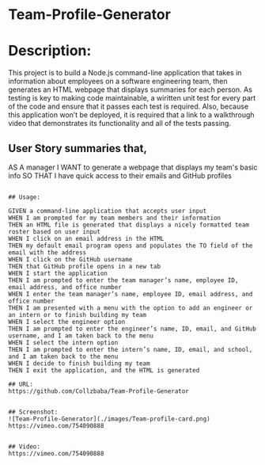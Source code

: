 # Team-Profile-Generator

# Description:
This project is to build a Node.js command-line application that takes in information about employees on a software engineering team, then generates an HTML webpage that displays summaries for each person. As testing is key to making code maintainable, a wiritten  unit test for every part of the code and ensure that it passes each test is required. Also, because this application won’t be deployed, it is required that a link to a walkthrough video that demonstrates its functionality and all of the tests passing.

## User Story summaries that, 

AS A manager
I WANT to generate a webpage that displays my team's basic info
SO THAT I have quick access to their emails and GitHub profiles
```

## Usage:

GIVEN a command-line application that accepts user input
WHEN I am prompted for my team members and their information
THEN an HTML file is generated that displays a nicely formatted team roster based on user input
WHEN I click on an email address in the HTML
THEN my default email program opens and populates the TO field of the email with the address
WHEN I click on the GitHub username
THEN that GitHub profile opens in a new tab
WHEN I start the application
THEN I am prompted to enter the team manager’s name, employee ID, email address, and office number
WHEN I enter the team manager’s name, employee ID, email address, and office number
THEN I am presented with a menu with the option to add an engineer or an intern or to finish building my team
WHEN I select the engineer option
THEN I am prompted to enter the engineer’s name, ID, email, and GitHub username, and I am taken back to the menu
WHEN I select the intern option
THEN I am prompted to enter the intern’s name, ID, email, and school, and I am taken back to the menu
WHEN I decide to finish building my team
THEN I exit the application, and the HTML is generated

## URL: 
https://github.com/Collzbaba/Team-Profile-Generator


## Screenshot:
![Team-Profile-Generator](./images/Team-profile-card.png)
https://vimeo.com/754090888


## Video:
https://vimeo.com/754090888


